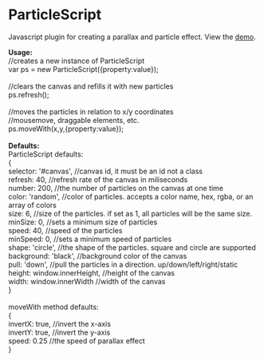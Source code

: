 # ParticleScript
Javascript plugin for creating a parallax and particle effect. 
View the <a href="http://andrewvickerman.com/exp/ParticleScript.js">demo</a>. 

<strong>Usage: </strong><br/>
//creates a new instance of ParticleScript<br/>
var ps = new ParticleScript({property:value});<br/>
<br/>
//clears the canvas and refills it with new particles<br/>
ps.refresh();<br/>
<br/>
//moves the particles in relation to x/y coordinates<br/>
//mousemove, draggable elements, etc.<br/>
ps.moveWith(x,y,{property:value});<br/>
<br/>
<strong>Defaults: </strong><br/>
ParticleScript defaults:<br/>
{<br/>
	selector: '#canvas',        //canvas id, it must be an id not a class<br/>
	refresh: 40,                //refresh rate of the canvas in miliseconds<br/>
	number: 200,                //the number of particles on the canvas at one time<br/>
	color: 'random',            //color of particles. accepts a color name, hex, rgba, or an array of colors<br/>
	size: 6,                    //size of the particles. if set as 1, all particles will be the same size. <br/>
	minSize: 0,                 //sets a minimum size of particles<br/>
	speed: 40,                  //speed of the particles<br/>
	minSpeed: 0,                //sets a minimum speed of particles<br/>
	shape: 'circle',            //the shape of the particles. square and circle are supported<br/>
	background: 'black',        //background color of the canvas<br/>
	pull: 'down',               //pull the particles in a direction. up/down/left/right/static<br/>
	height: window.innerHeight, //height of the canvas<br/>
	width: window.innerWidth    //width of the canvas<br/>
}<br/>
<br/>
moveWith method defaults:<br/>
{<br/>
  invertX: true,              //invert the x-axis<br/>
  invertY: true,              //invert the y-axis<br/>
  speed: 0.25                 //the speed of parallax effect<br/>
}<br/>
